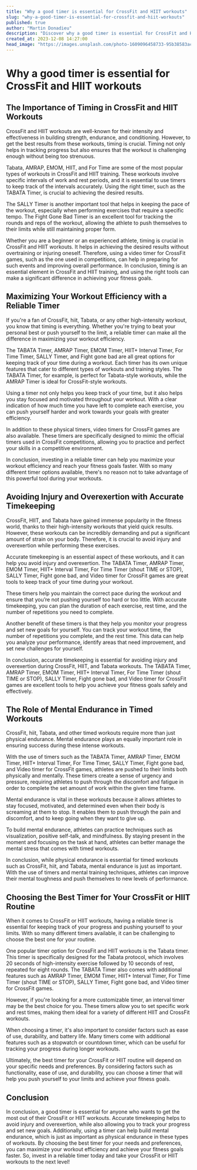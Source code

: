 ```yaml
---
title: "Why a good timer is essential for CrossFit and HIIT workouts"
slug: "why-a-good-timer-is-essential-for-crossfit-and-hiit-workouts"
published: true
author: "Martin Donadieu"
description: "Discover why a good timer is essential for CrossFit and HIIT workouts. Learn how timing can help you maximize your workout efficiency, avoid injury, and build mental endurance. Find the best timer for your routine and achieve your fitness goals."
created_at: 2023-12-08 14:27:00
head_image: "https://images.unsplash.com/photo-1609096458733-95b38583ac4e?ixlib=rb-4.0.3&q=80&fm=jpg&crop=entropy&cs=tinysrgb&w=1200"
---
```


# Why a good timer is essential for CrossFit and HIIT workouts

## **The Importance of Timing in CrossFit and HIIT Workouts**

CrossFit and HIIT workouts are well-known for their intensity and effectiveness in building strength, endurance, and conditioning. However, to get the best results from these workouts, timing is crucial. Timing not only helps in tracking progress but also ensures that the workout is challenging enough without being too strenuous.

Tabata, AMRAP, EMOM, HIIT, and For Time are some of the most popular types of workouts in CrossFit and HIIT training. These workouts involve specific intervals of work and rest periods, and it is essential to use timers to keep track of the intervals accurately. Using the right timer, such as the TABATA Timer, is crucial to achieving the desired results.

The SALLY Timer is another important tool that helps in keeping the pace of the workout, especially when performing exercises that require a specific tempo. The Fight Gone Bad Timer is an excellent tool for tracking the rounds and reps of the workout, allowing the athlete to push themselves to their limits while still maintaining proper form.

Whether you are a beginner or an experienced athlete, timing is crucial in CrossFit and HIIT workouts. It helps in achieving the desired results without overtraining or injuring oneself. Therefore, using a video timer for CrossFit games, such as the one used in competitions, can help in preparing for such events and improving overall performance. In conclusion, timing is an essential element in CrossFit and HIIT training, and using the right tools can make a significant difference in achieving your fitness goals.

## **Maximizing Your Workout Efficiency with a Reliable Timer**

If you're a fan of CrossFit, hiit, Tabata, or any other high-intensity workout, you know that timing is everything. Whether you're trying to beat your personal best or push yourself to the limit, a reliable timer can make all the difference in maximizing your workout efficiency.

The TABATA Timer, AMRAP Timer, EMOM Timer, HIIT+ Interval Timer, For Time Timer, SALLY Timer, and Fight gone bad are all great options for keeping track of your time during a workout. Each timer has its own unique features that cater to different types of workouts and training styles. The TABATA Timer, for example, is perfect for Tabata-style workouts, while the AMRAP Timer is ideal for CrossFit-style workouts.

Using a timer not only helps you keep track of your time, but it also helps you stay focused and motivated throughout your workout. With a clear indication of how much time you have left to complete each exercise, you can push yourself harder and work towards your goals with greater efficiency.

In addition to these physical timers, video timers for CrossFit games are also available. These timers are specifically designed to mimic the official timers used in CrossFit competitions, allowing you to practice and perfect your skills in a competitive environment.

In conclusion, investing in a reliable timer can help you maximize your workout efficiency and reach your fitness goals faster. With so many different timer options available, there's no reason not to take advantage of this powerful tool during your workouts.

## **Avoiding Injury and Overexertion with Accurate Timekeeping**

CrossFit, HIIT, and Tabata have gained immense popularity in the fitness world, thanks to their high-intensity workouts that yield quick results. However, these workouts can be incredibly demanding and put a significant amount of strain on your body. Therefore, it is crucial to avoid injury and overexertion while performing these exercises. 

Accurate timekeeping is an essential aspect of these workouts, and it can help you avoid injury and overexertion. The TABATA Timer, AMRAP Timer, EMOM Timer, HIIT+ Interval Timer, For Time Timer (shout TIME or STOP), SALLY Timer, Fight gone bad, and Video timer for CrossFit games are great tools to keep track of your time during your workout. 

These timers help you maintain the correct pace during the workout and ensure that you’re not pushing yourself too hard or too little. With accurate timekeeping, you can plan the duration of each exercise, rest time, and the number of repetitions you need to complete. 

Another benefit of these timers is that they help you monitor your progress and set new goals for yourself. You can track your workout time, the number of repetitions you complete, and the rest time. This data can help you analyze your performance, identify areas that need improvement, and set new challenges for yourself. 

In conclusion, accurate timekeeping is essential for avoiding injury and overexertion during CrossFit, HIIT, and Tabata workouts. The TABATA Timer, AMRAP Timer, EMOM Timer, HIIT+ Interval Timer, For Time Timer (shout TIME or STOP), SALLY Timer, Fight gone bad, and Video timer for CrossFit games are excellent tools to help you achieve your fitness goals safely and effectively.

## **The Role of Mental Endurance in Timed Workouts**

CrossFit, hiit, Tabata, and other timed workouts require more than just physical endurance. Mental endurance plays an equally important role in ensuring success during these intense workouts. 

With the use of timers such as the TABATA Timer, AMRAP Timer, EMOM Timer, HIIT+ Interval Timer, For Time Timer, SALLY Timer, Fight gone bad, and Video timer for CrossFit games, athletes are pushed to their limits both physically and mentally. These timers create a sense of urgency and pressure, requiring athletes to push through the discomfort and fatigue in order to complete the set amount of work within the given time frame.

Mental endurance is vital in these workouts because it allows athletes to stay focused, motivated, and determined even when their body is screaming at them to stop. It enables them to push through the pain and discomfort, and to keep going when they want to give up. 

To build mental endurance, athletes can practice techniques such as visualization, positive self-talk, and mindfulness. By staying present in the moment and focusing on the task at hand, athletes can better manage the mental stress that comes with timed workouts. 

In conclusion, while physical endurance is essential for timed workouts such as CrossFit, hiit, and Tabata, mental endurance is just as important. With the use of timers and mental training techniques, athletes can improve their mental toughness and push themselves to new levels of performance.

## **Choosing the Best Timer for Your CrossFit or HIIT Routine**

When it comes to CrossFit or HIIT workouts, having a reliable timer is essential for keeping track of your progress and pushing yourself to your limits. With so many different timers available, it can be challenging to choose the best one for your routine. 

One popular timer option for CrossFit and HIIT workouts is the Tabata timer. This timer is specifically designed for the Tabata protocol, which involves 20 seconds of high-intensity exercise followed by 10 seconds of rest, repeated for eight rounds. The TABATA Timer also comes with additional features such as AMRAP Timer, EMOM Timer, HIIT+ Interval Timer, For Time Timer (shout TIME or STOP), SALLY Timer, Fight gone bad, and Video timer for CrossFit games. 

However, if you're looking for a more customizable timer, an interval timer may be the best choice for you. These timers allow you to set specific work and rest times, making them ideal for a variety of different HIIT and CrossFit workouts. 

When choosing a timer, it's also important to consider factors such as ease of use, durability, and battery life. Many timers come with additional features such as a stopwatch or countdown timer, which can be useful for tracking your progress during longer workouts. 

Ultimately, the best timer for your CrossFit or HIIT routine will depend on your specific needs and preferences. By considering factors such as functionality, ease of use, and durability, you can choose a timer that will help you push yourself to your limits and achieve your fitness goals.

## **Conclusion**

In conclusion, a good timer is essential for anyone who wants to get the most out of their CrossFit or HIIT workouts. Accurate timekeeping helps to avoid injury and overexertion, while also allowing you to track your progress and set new goals. Additionally, using a timer can help build mental endurance, which is just as important as physical endurance in these types of workouts. By choosing the best timer for your needs and preferences, you can maximize your workout efficiency and achieve your fitness goals faster. So, invest in a reliable timer today and take your CrossFit or HIIT workouts to the next level!